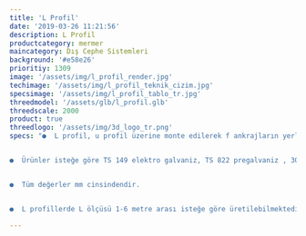 ```yaml
---
title: 'L Profil'
date: '2019-03-26 11:21:56'
description: L Profil
productcategory: mermer
maincategory: Dış Cephe Sistemleri
background: '#e58e26'
prioritiy: 1309
image: '/assets/img/l_profil_render.jpg'
techimage: '/assets/img/l_profil_teknik_cizim.jpg'
specsimage: '/assets/img/l_profil_tablo_tr.jpg'
threedmodel: '/assets/glb/l_profil.glb'
threedscale: 2000
product: true
threedlogo: '/assets/img/3d_logo_tr.png'
specs: "●  L profil, u profil üzerine monte edilerek f ankrajların yerleştirilmesinde kullanılır.


●  Ürünler isteğe göre TS 149 elektro galvaniz, TS 822 pregalvaniz , 304 ve 430 paslanmaz çelikten üretilebilmektedir.


●  Tüm değerler mm cinsindendir.


●  L profillerde L ölçüsü 1-6 metre arası isteğe göre üretilebilmektedir."

---
```

